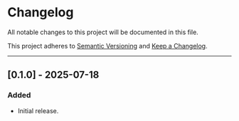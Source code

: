 # Changelog

All notable changes to this project will be documented in this file.

This project adheres to [Semantic Versioning](https://semver.org/) and [Keep a Changelog](https://keepachangelog.com/).

---

## [0.1.0] - 2025-07-18

### Added
- Initial release.